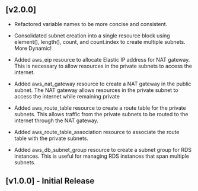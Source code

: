 ## [v2.0.0]

- Refactored variable names to be more concise and consistent.

- Consolidated subnet creation into a single resource block using element(), length(), count, and count.index to create multiple subnets. More Dynamic!

- Added aws_eip resource to allocate Elastic IP address for NAT gateway. This is necessary to allow resources in the private subnets to access the internet.

- Added aws_nat_gateway resource to create a NAT gateway in the public subnet. The NAT gateway allows resources in the private subnet to access the internet while remaining private

- Added aws_route_table resource to create a route table for the private subnets. This allows traffic from the private subnets to be routed to the internet through the NAT gateway.

- Added aws_route_table_association resource to associate the route table with the private subnets. 

- Added aws_db_subnet_group resource to create a subnet group for RDS instances. This is useful for managing RDS instances that span multiple subnets.

## [v1.0.0] - Initial Release